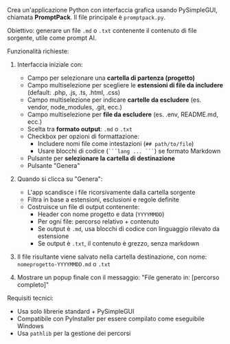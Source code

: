 Crea un'applicazione Python con interfaccia grafica usando PySimpleGUI, chiamata **PromptPack**.  Il file principale è `promptpack.py`.

Obiettivo: generare un file `.md` o `.txt` contenente il contenuto di file sorgente, utile come prompt AI.

Funzionalità richieste:

1. Interfaccia iniziale con:

   - Campo per selezionare una **cartella di partenza (progetto)**
   - Campo multiselezione per scegliere le **estensioni di file da includere** (default: .php, .js, .ts, .html, .css)
   - Campo multiselezione per indicare **cartelle da escludere** (es. vendor, node_modules, .git, ecc.)
   - Campo multiselezione per **file da escludere** (es. .env, README.md, ecc.)
   - Scelta tra **formato output**: `.md` o `.txt`
   - Checkbox per opzioni di formattazione:
     - Includere nomi file come intestazioni (`## path/to/file`)
     - Usare blocchi di codice (` ```lang ... ``` `) se formato Markdown
   - Pulsante per **selezionare la cartella di destinazione**
   - Pulsante "Genera"

2. Quando si clicca su "Genera":

   - L'app scandisce i file ricorsivamente dalla cartella sorgente
   - Filtra in base a estensioni, esclusioni e regole definite
   - Costruisce un file di output contenente:
     - Header con nome progetto e data (`YYYYMMDD`)
     - Per ogni file: percorso relativo + contenuto
     - Se output è `.md`, usa blocchi di codice con linguaggio rilevato da estensione
     - Se output è `.txt`, il contenuto è grezzo, senza markdown

3. Il file risultante viene salvato nella cartella destinazione, con nome:  
   `nomeprogetto-YYYYMMDD.md` o `.txt`

4. Mostrare un popup finale con il messaggio: "File generato in: [percorso completo]"

Requisiti tecnici:

- Usa solo librerie standard + PySimpleGUI
- Compatibile con PyInstaller per essere compilato come eseguibile Windows
- Usa `pathlib` per la gestione dei percorsi

